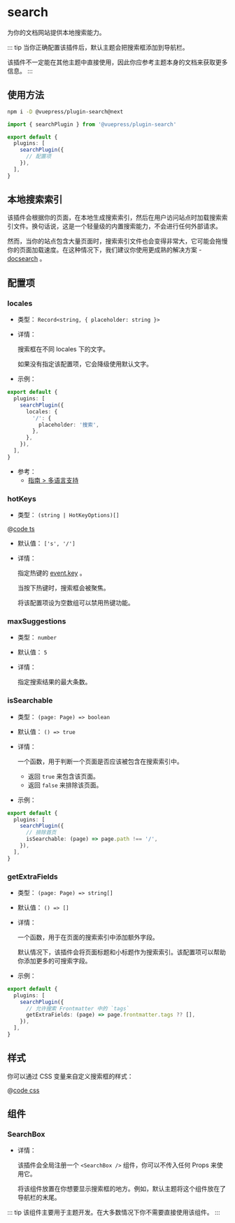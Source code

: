 # search

<NpmBadge package="@vuepress/plugin-search" />

为你的文档网站提供本地搜索能力。

::: tip
当你正确配置该插件后，默认主题会把搜索框添加到导航栏。

该插件不一定能在其他主题中直接使用，因此你应参考主题本身的文档来获取更多信息。
:::

## 使用方法

```bash
npm i -D @vuepress/plugin-search@next
```

```ts
import { searchPlugin } from '@vuepress/plugin-search'

export default {
  plugins: [
    searchPlugin({
      // 配置项
    }),
  ],
}
```

## 本地搜索索引

该插件会根据你的页面，在本地生成搜索索引，然后在用户访问站点时加载搜索索引文件。换句话说，这是一个轻量级的内置搜索能力，不会进行任何外部请求。

然而，当你的站点包含大量页面时，搜索索引文件也会变得非常大，它可能会拖慢你的页面加载速度。在这种情况下，我们建议你使用更成熟的解决方案 - [docsearch](./docsearch.md) 。

## 配置项

### locales

- 类型： `Record<string, { placeholder: string }>`

- 详情：

  搜索框在不同 locales 下的文字。

  如果没有指定该配置项，它会降级使用默认文字。

- 示例：

```ts
export default {
  plugins: [
    searchPlugin({
      locales: {
        '/': {
          placeholder: '搜索',
        },
      },
    }),
  ],
}
```

- 参考：
  - [指南 > 多语言支持](../../guide/i18n.md)

### hotKeys

- 类型： `(string | HotKeyOptions)[]`

@[code ts](@vuepress/plugin-search/src/shared/hotKey.ts)

- 默认值： `['s', '/']`

- 详情：

  指定热键的 [event.key](http://keycode.info/) 。

  当按下热键时，搜索框会被聚焦。

  将该配置项设为空数组可以禁用热键功能。

### maxSuggestions

- 类型： `number`

- 默认值： `5`

- 详情：

  指定搜索结果的最大条数。

### isSearchable

- 类型： `(page: Page) => boolean`

- 默认值： `() => true`

- 详情：

  一个函数，用于判断一个页面是否应该被包含在搜索索引中。

  - 返回 `true` 来包含该页面。
  - 返回 `false` 来排除该页面。

- 示例：

```ts
export default {
  plugins: [
    searchPlugin({
      // 排除首页
      isSearchable: (page) => page.path !== '/',
    }),
  ],
}
```

### getExtraFields

- 类型： `(page: Page) => string[]`

- 默认值： `() => []`

- 详情：

  一个函数，用于在页面的搜索索引中添加额外字段。

  默认情况下，该插件会将页面标题和小标题作为搜索索引。该配置项可以帮助你添加更多的可搜索字段。

- 示例：

```ts
export default {
  plugins: [
    searchPlugin({
      // 允许搜索 Frontmatter 中的 `tags`
      getExtraFields: (page) => page.frontmatter.tags ?? [],
    }),
  ],
}
```

## 样式

你可以通过 CSS 变量来自定义搜索框的样式：

@[code css](@vuepress/plugin-search/src/client/styles/vars.css)

## 组件

### SearchBox

- 详情：

  该插件会全局注册一个 `<SearchBox />` 组件，你可以不传入任何 Props 来使用它。

  将该组件放置在你想要显示搜索框的地方。例如，默认主题将这个组件放在了导航栏的末尾。

::: tip
该组件主要用于主题开发。在大多数情况下你不需要直接使用该组件。
:::
